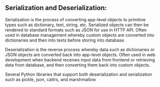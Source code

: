 ## Serialization and Deserialization:
Serialization is the process of converting app-level objects to primitive types such as dictionary, text, string, etc. Serialized objects can then be rendered to standard formats such as 
JSON for use in HTTP API. Often used in database management whereby custom objects are converted into dictionaries and then into texts before storing into database.

Deserialization is the reverse process whereby data such as dictionaries or JSON objects are converted back into app-level objects. Often used in web development when backend receives input data 
from frontend or retrieving data from database, and then converting them back into custom objects.

Several Python libraries that support both deserialization and serialization such as pickle, json, cattrs, and marshmallow.

